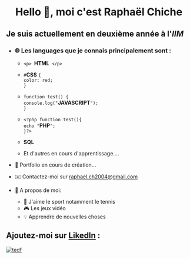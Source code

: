 # <center> Hello 👋, moi c'est **Raphaël Chiche** </center>
## Je suis actuellement en deuxième année à l'*IIM*
* ### 🌐 Les languages que je connais principalement sont :

    * ```<p> ```__HTML__``` </p>```

    * ```#```__CSS__ ```{```<br>```color: red;```<br>```}```
    
    * ```function test() {```<br>
    ```console.log("```__JAVASCRIPT__```");```<br>
    ```}```
  
    * ```<?php function test(){ ```<br>```echo "```__PHP__```";```<br>```}?>```
    * __SQL__
    * Et d'autres en cours d'apprentissage....



* 🔧 Portfolio en cours de création...
* ✉️ Contactez-moi sur raphael.ch2004@gmail.com
* 📄 A propos de moi:
    * 🎾 J'aime le sport notamment le tennis 
    * 🎮 Les jeux vidéo
    * 💡 Apprendre de nouvelles choses
## Ajoutez-moi sur [Likedln](https://www.linkedin.com/in/chicheraphael/) :
 [![tedf](https://content.linkedin.com/content/dam/me/business/en-us/amp/brand-site/v2/bg/LI-Bug.svg.original.svg)](https://www.linkedin.com/in/chicheraphael/)